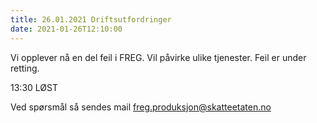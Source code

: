 ```yaml
---
title: 26.01.2021 Driftsutfordringer
date: 2021-01-26T12:10:00
---
```

Vi opplever nå en del feil i FREG. Vil påvirke ulike tjenester. Feil er under retting.

13:30 LØST

Ved spørsmål så sendes mail freg.produksjon@skatteetaten.no
